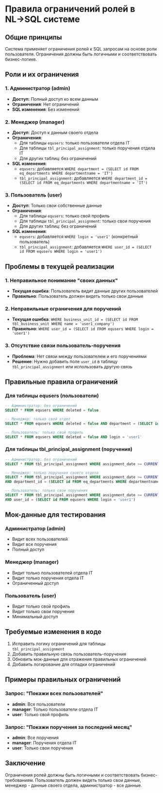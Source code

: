# Правила ограничений ролей в NL→SQL системе

## Общие принципы

Система применяет ограничения ролей к SQL запросам на основе роли пользователя. Ограничения должны быть логичными и соответствовать бизнес-логике.

## Роли и их ограничения

### 1. Администратор (admin)
- **Доступ**: Полный доступ ко всем данным
- **Ограничения**: Нет ограничений
- **SQL изменения**: Без изменений

### 2. Менеджер (manager)
- **Доступ**: Доступ к данным своего отдела
- **Ограничения**: 
  - Для таблицы `equsers`: только пользователи отдела IT
  - Для таблицы `tbl_principal_assignment`: только поручения отдела IT
  - Для других таблиц: без ограничений
- **SQL изменения**: 
  - `equsers`: добавляется `WHERE department = (SELECT id FROM eq_departments WHERE departmentname = 'IT')`
  - `tbl_principal_assignment`: добавляется `WHERE department_id = (SELECT id FROM eq_departments WHERE departmentname = 'IT')`

### 3. Пользователь (user)
- **Доступ**: Только свои собственные данные
- **Ограничения**:
  - Для таблицы `equsers`: только свой профиль
  - Для таблицы `tbl_principal_assignment`: только свои поручения
  - Для других таблиц: без ограничений
- **SQL изменения**:
  - `equsers`: добавляется `WHERE login = 'user1'` (конкретный пользователь)
  - `tbl_principal_assignment`: добавляется `WHERE user_id = (SELECT id FROM equsers WHERE login = 'user1')`

## Проблемы в текущей реализации

### 1. Неправильное понимание "своих данных"
- **Текущая ошибка**: Пользователь видит данные других пользователей
- **Правильно**: Пользователь должен видеть только свои данные

### 2. Неправильные ограничения для поручений
- **Текущая ошибка**: `WHERE business_unit_id = (SELECT id FROM tbl_business_unit WHERE name = 'user1_company')`
- **Правильно**: `WHERE user_id = (SELECT id FROM equsers WHERE login = 'user1')`

### 3. Отсутствие связи пользователь-поручения
- **Проблема**: Нет связи между пользователем и его поручениями
- **Решение**: Нужно добавить поле `user_id` в таблицу `tbl_principal_assignment` или использовать другую связь

## Правильные правила ограничений

### Для таблицы equsers (пользователи)
```sql
-- Администратор: без ограничений
SELECT * FROM equsers WHERE deleted = false

-- Менеджер: только свой отдел
SELECT * FROM equsers WHERE deleted = false AND department = (SELECT id FROM eq_departments WHERE departmentname = 'IT')

-- Пользователь: только свой профиль
SELECT * FROM equsers WHERE deleted = false AND login = 'user1'
```

### Для таблицы tbl_principal_assignment (поручения)
```sql
-- Администратор: без ограничений
SELECT * FROM tbl_principal_assignment WHERE assignment_date >= CURRENT_DATE - INTERVAL '1 month'

-- Менеджер: только поручения своего отдела
SELECT * FROM tbl_principal_assignment WHERE assignment_date >= CURRENT_DATE - INTERVAL '1 month' 
AND department_id = (SELECT id FROM eq_departments WHERE departmentname = 'IT')

-- Пользователь: только свои поручения
SELECT * FROM tbl_principal_assignment WHERE assignment_date >= CURRENT_DATE - INTERVAL '1 month' 
AND user_id = (SELECT id FROM equsers WHERE login = 'user1')
```

## Мок-данные для тестирования

### Администратор (admin)
- Видит всех пользователей
- Видит все поручения
- Полный доступ

### Менеджер (manager)
- Видит только пользователей отдела IT
- Видит только поручения отдела IT
- Ограниченный доступ

### Пользователь (user)
- Видит только свой профиль
- Видит только свои поручения
- Минимальный доступ

## Требуемые изменения в коде

1. Исправить логику ограничений для таблицы `tbl_principal_assignment`
2. Добавить правильную связь пользователь-поручения
3. Обновить мок-данные для отражения правильных ограничений
4. Добавить логирование для отладки ограничений

## Примеры правильных ограничений

### Запрос: "Покажи всех пользователей"
- **admin**: Все пользователи
- **manager**: Только пользователи отдела IT
- **user**: Только свой профиль

### Запрос: "Покажи поручения за последний месяц"
- **admin**: Все поручения
- **manager**: Поручения отдела IT
- **user**: Только свои поручения

## Заключение

Ограничения ролей должны быть логичными и соответствовать бизнес-требованиям. Пользователь должен видеть только свои данные, менеджер - данные своего отдела, администратор - все данные.
